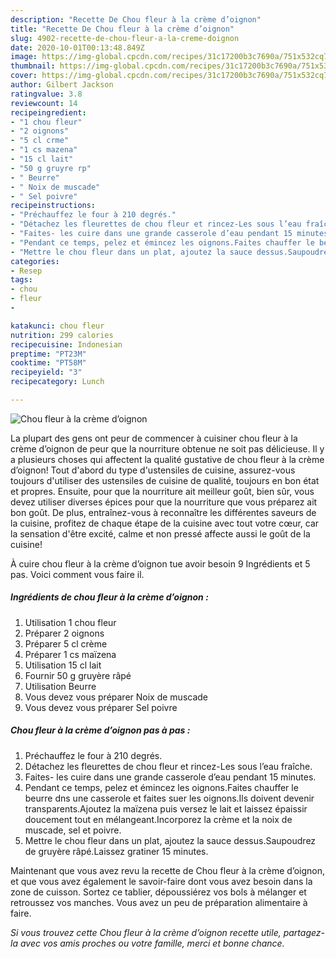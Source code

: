 ```yaml
---
description: "Recette De Chou fleur à la crème d’oignon"
title: "Recette De Chou fleur à la crème d’oignon"
slug: 4902-recette-de-chou-fleur-a-la-creme-doignon
date: 2020-10-01T00:13:48.849Z
image: https://img-global.cpcdn.com/recipes/31c17200b3c7690a/751x532cq70/chou-fleur-a-la-creme-doignon-photo-principale-de-la-recette.jpg
thumbnail: https://img-global.cpcdn.com/recipes/31c17200b3c7690a/751x532cq70/chou-fleur-a-la-creme-doignon-photo-principale-de-la-recette.jpg
cover: https://img-global.cpcdn.com/recipes/31c17200b3c7690a/751x532cq70/chou-fleur-a-la-creme-doignon-photo-principale-de-la-recette.jpg
author: Gilbert Jackson
ratingvalue: 3.8
reviewcount: 14
recipeingredient:
- "1 chou fleur"
- "2 oignons"
- "5 cl crme"
- "1 cs mazena"
- "15 cl lait"
- "50 g gruyre rp"
- " Beurre"
- " Noix de muscade"
- " Sel poivre"
recipeinstructions:
- "Préchauffez le four à 210 degrés."
- "Détachez les fleurettes de chou fleur et rincez-Les sous l’eau fraîche."
- "Faites- les cuire dans une grande casserole d’eau pendant 15 minutes."
- "Pendant ce temps, pelez et émincez les oignons.Faites chauffer le beurre dns une casserole et faites suer les oignons.Ils doivent devenir transparents.Ajoutez la maïzena puis versez le lait et laissez épaissir doucement tout en mélangeant.Incorporez la crème et la noix de muscade, sel et poivre."
- "Mettre le chou fleur dans un plat, ajoutez la sauce dessus.Saupoudrez de gruyère râpé.Laissez gratiner 15 minutes."
categories:
- Resep
tags:
- chou
- fleur
- 

katakunci: chou fleur  
nutrition: 299 calories
recipecuisine: Indonesian
preptime: "PT23M"
cooktime: "PT58M"
recipeyield: "3"
recipecategory: Lunch

---
```



![Chou fleur à la crème d’oignon](https://img-global.cpcdn.com/recipes/31c17200b3c7690a/751x532cq70/chou-fleur-a-la-creme-doignon-photo-principale-de-la-recette.jpg)

La plupart des gens ont peur de commencer à cuisiner chou fleur à la crème d’oignon de peur que la nourriture obtenue ne soit pas délicieuse. Il y a plusieurs choses qui affectent la qualité gustative de chou fleur à la crème d’oignon! Tout d'abord du type d'ustensiles de cuisine, assurez-vous toujours d'utiliser des ustensiles de cuisine de qualité, toujours en bon état et propres. Ensuite, pour que la nourriture ait meilleur goût, bien sûr, vous devez utiliser diverses épices pour que la nourriture que vous préparez ait bon goût. De plus, entraînez-vous à reconnaître les différentes saveurs de la cuisine, profitez de chaque étape de la cuisine avec tout votre cœur, car la sensation d'être excité, calme et non pressé affecte aussi le goût de la cuisine!

<!--inarticleads1-->

À cuire chou fleur à la crème d’oignon tue avoir besoin 9 Ingrédients et 5 pas. Voici comment vous faire il.

##### Ingrédients de chou fleur à la crème d’oignon :

1. Utilisation 1 chou fleur
1. Préparer 2 oignons
1. Préparer 5 cl crème
1. Préparer 1 cs maïzena
1. Utilisation 15 cl lait
1. Fournir 50 g gruyère râpé
1. Utilisation  Beurre
1. Vous devez vous préparer  Noix de muscade
1. Vous devez vous préparer  Sel poivre




<!--inarticleads2-->

##### Chou fleur à la crème d’oignon pas à pas :

1. Préchauffez le four à 210 degrés.
1. Détachez les fleurettes de chou fleur et rincez-Les sous l’eau fraîche.
1. Faites- les cuire dans une grande casserole d’eau pendant 15 minutes.
1. Pendant ce temps, pelez et émincez les oignons.Faites chauffer le beurre dns une casserole et faites suer les oignons.Ils doivent devenir transparents.Ajoutez la maïzena puis versez le lait et laissez épaissir doucement tout en mélangeant.Incorporez la crème et la noix de muscade, sel et poivre.
1. Mettre le chou fleur dans un plat, ajoutez la sauce dessus.Saupoudrez de gruyère râpé.Laissez gratiner 15 minutes.




<!--inarticleads1-->

<p>
Maintenant que vous avez revu la recette de Chou fleur à la crème d’oignon, et que vous avez également le savoir-faire dont vous avez besoin dans la zone de cuisson. Sortez ce tablier, dépoussiérez vos bols à mélanger et retroussez vos manches. Vous avez un peu de préparation alimentaire à faire.
</p>

<p>
<i>Si vous trouvez cette Chou fleur à la crème d’oignon recette utile, partagez-la avec vos amis proches ou votre famille, merci et bonne chance.</i>
</p>

